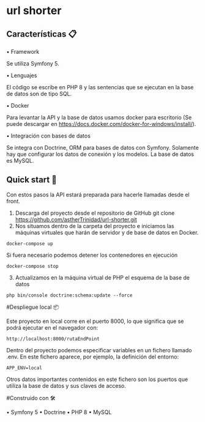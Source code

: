 # url shorter

## Características 📋

• Framework

Se utiliza Symfony 5.

• Lenguajes

El código se escribe en PHP 8 y las sentencias que se ejecutan en la base de datos son de tipo SQL.

• Docker

Para levantar la API y la base de datos usamos docker para escritorio (Se puede descargar en https://docs.docker.com/docker-for-windows/install/).

• Integración con bases de datos

Se integra con Doctrine, ORM para bases de datos con Symfony. Solamente hay que configurar los datos de conexión y los modelos. La base de datos es MySQL.

## Quick start 🚀

Con estos pasos la API estará preparada para hacerle llamadas desde el front.

1. Descarga del proyecto desde el repositorio de GitHub
   git clone https://github.com/astherTrinidad/url-shorter.git
2. Nos situamos dentro de la carpeta del proyecto e iniciamos las máquinas virtuales que harán de servidor y de base de datos en Docker.

```
docker-compose up
```

Si fuera necesario podemos detener los contenedores en ejecución

```
docker-compose stop
```

3. Actualizamos en la máquina virtual de PHP el esquema de la base de datos

```
php bin/console doctrine:schema:update --force
```

#Despliegue local 📦

Este proyecto en local corre en el puerto 8000, lo que significa que se podrá ejecutar en el navegador con:

```
http://localhost:8000/rutaEndPoint
```

Dentro del proyecto podemos especificar variables en un fichero llamado .env. En este fichero aparece, por ejemplo, la definición del entorno:

```
APP_ENV=local
```

Otros datos importantes contenidos en este fichero son los puertos que utiliza la base de datos y sus claves de acceso.

#Construido con 🛠️

• Symfony 5 • Doctrine • PHP 8 • MySQL
